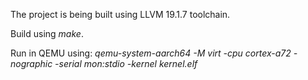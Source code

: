 The project is being built using LLVM 19.1.7 toolchain.

Build using *make*.

Run in QEMU using: *qemu-system-aarch64 -M virt -cpu cortex-a72 -nographic -serial mon:stdio -kernel kernel.elf*
